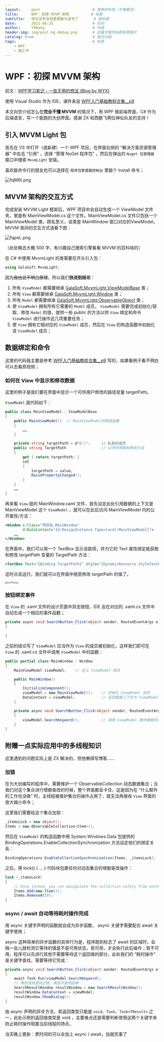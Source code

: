 ```yaml
---
layout:     post   				        # 使用的布局（不需要改）
title:      WPF：初探 MVVM 架构 			# 标题 
subtitle:   啥也没学会但是硬着头皮写了       # 副标题
date:       2021-08-25 				    # 时间
author:     YXWang 					    # 作者
header-img: img/post-bg-debug.png 	    # 这篇文章的标题背景图片
catalog: true 						    # 是否归档
tags:								    # 标签
    - WPF	
    - 施工中
---
```


# WPF：初探 MVVM 架构

前文：[WPF学习笔记 - 一些无用的想法 (Blog by WYX)](https://sayaka-4987.github.io/2021/08/20/WPF-beginner-notes/) 

使用 Visual Studio 作为 IDE，课件来自 [WPF入门基础教程合集__p9](https://www.bilibili.com/video/BV1mJ411F7zG?p=9) 

本文向您介绍怎么在**完全不懂 MVVM** 的情况下，用 WPF 做前端界面，C# 作为后端语言，写一个能跑的大创界面。感谢 ZX 和西鹏飞两位神仙队友的支持！



## 引入 MVVM Light 包

首先在 VS 中打开（或新建）一个 WPF 项目，在界面右侧的 “解决方案资源管理器” 中右击 “引用” ，选择 “管理 NuGet 程序包” ，然后在弹出的 `Nuget 包管理器` 窗口中搜索 `MvvmLight`  安装。

喜欢敲命令行的朋友也可以选择在 `程序包管理器控制台` 里敲个 Install 命令；

![fqM6t.png](https://ss.im5i.com/2021/08/25/fqM6t.png)



## MVVM 架构的交互方式

完成安装 MVVM Light 框架后，WPF 项目中会自动生成一个 ViewModel 文件夹，里面有 MainViewModel.cs 这个文件。MainViewModel.cs 文件只包括一个 MainViewModel 类，顾名思义，该类是 MainWindow 窗口对应的ViewModel，MVVM 类间的交互方式请看下图：

![fqpeL.png](https://ss.im5i.com/2021/08/25/fqpeL.png)

（此处略去大概 500 字，有兴趣自己搜索引擎看看 MVVM 的百科啥的）

在 C# 中使用 MvvmLight 的类需要在开头引入包：

```c++
using GalaSoft.MvvmLight;
```

因为~~我也说不明白原理~~，所以我们**快进到结论**：

1. 所有 `ViewModel` 都需要继承 <u>GalaSoft.MvvmLight.ViewModelBase</u> 类；
2. 所有 `View` 都需要继承 <u>GalaSoft.MvvmLight.Window</u> 类；
3. 所有 `Model` 都需要继承 <u>GalaSoft.MvvmLight.ObservableObject</u> 类；
4. 使 `ViewModel` 拥有所有它需要的 `Model` 成员，  `ViewModel` 需要完成初始化/获取、修改 `Model` 的值，提供一些 public 的方法以供 `View` 绑定和命令 `ViewModel` 进行操作这几项重要任务；
5. 使 `View` 拥有它相对应的 `ViewModel` 成员，然后在 `View` 的构造函数中初始化该 `ViewModel` 成员；



## 数据绑定和命令

这里的代码我主要是参考 [WPF入门基础教程合集__p9](https://www.bilibili.com/video/BV1mJ411F7zG?p=9) 写的，如果看例子看不明白可以去看原视频；

### 如何在 View 中显示和修改数据

这里的例子是我们要在界面中显示一个可供用户修改的路径变量 targetPath。

`ViewModel` 层代码如下：

```c#
public class MainViewModel : ViewModelBase
{
    public MainViewModel()  // MainViewModel的构造函数
    {
    	……
    }

    private string targetPath = @"D:\";		// 私有的成员
    public string TargetPath				// 公开的获取和修改方法
    {
        get { return targetPath; }
        set
        {
            targetPath = value;
            RaisePropertyChanged();
        }
    }
    ……
}
```

再来看 `View` 层的 MainWindow.xaml 文件，首先设定此处引用数据的上下文是 MainViewModel 这个 `ViewModel` ，就可以在此后访问 MainViewModel 内的公开属性/方法：

```xml
<Window x:Class="项目名.MainWindow"
        d:DataContext="{d:DesignInstance Type=local:MainViewModel}">
    ……
</Window>
```

在界面中，我们可以用一个  TextBox 显示该路径，并为它的 Text 属性绑定能获取和修改 targetPath 变量的 TargetPath 方法：

```xml
<TextBox Text="{Binding TargetPath}" Style="{DynamicResource StyleTextLine}" Margin="10,0,10,10"></TextBox>
```

这时点击运行，我们就可以在界面中随意修改 targetPath 的值了。

<img src="https://ss.im5i.com/2021/08/25/fvvTR.png" alt="fvvTR.png" style="zoom: 50%;" />

### 按钮绑定事件

在 `View` 的 .xaml 文件的设计页面中双击按钮，IDE 会在对应的 .xaml.cs 文件中自动生成一个相应的事件函数；

```c#
private async void SearchButton_Click(object sender, RoutedEventArgs e)
{
	
}
```

之前的结论写了 `ViewModel` 应当作为 `View` 的成员被初始化，这样我们即可在 `View` 的 .xaml.cs 文件中调用 `ViewModel` 中的函数：

```c#
public partial class MainWindow : Window
{
    MainViewModel viewModel;	// 定义 ViewModel 成员

    public MainWindow()
    {
        InitializeComponent();
        viewModel = new MainViewModel();	// 初始化 ViewModel 成员
        DataContext = viewModel;			// 设定数据上下文为 ViewModel 
    }

    private async void SearchButton_Click(object sender, RoutedEventArgs e)
    {
        viewModel.SearchKeyword();			// 调用 ViewModel 提供搜索的方法
    }
}
```



## 附赠一点实际应用中的多线程知识

这里遇到的问题实际上是 ZX 解决的，但他懒得写博客……

### 加锁

在为大创编写的程序中，需要维护一个 ObservableCollection 动态数据集合；当我们对这个集合进行增删查改的时候，整个界面都会卡住，这是因为在 “什么额外的工作也没做” 时，主线程被维护集合的操作占用了，就无法再接收 `View` 界面的放大缩小命令；

这里我们需要给这个集合加锁：

```c#
_itemsLock = new object();
Items = new ObservableCollection<Item>();
```

然后在 `ViewModel` 的构造函数中用 System.Windows.Data 包提供的 BindingOperations.EnableCollectionSynchronization 方法设定他们的绑定关系：

```c#
BindingOperations.EnableCollectionSynchronization(Items, _itemsLock);
```

之后，用 lock() { ... } 代码块包裹任何对动态集合的增删查改操作：

```c#
lock (_itemsLock)
{
    // Once locked, you can manipulate the collection safely from another thread
    Items.Add(new Item());
    Items.RemoveAt(0);
}
```

### async / await 自动等待耗时操作完成

用 async 关键字声明的函数就会成为异步函数， async 关键字需要配合 await 关键字使用；

async 这种简单的异步函数的具体行为是，程序跑到标志了 await 的区域时，会隔一会儿就检测它等待的值是不是可用状态，若可用，才会执行此后操作；若不可用，程序可以先进行其他不需要等待这个返回值的部分，此处我们的 “耗时操作” 是关键字查找，需要等待它完成：

```c#
private async void SearchButton_Click(object sender, RoutedEventArgs e)
{
    await Task.Run(viewModel.SearchKeyword);
    // 等到完成查找过程，再显示查找结果
    SearchResultWindow resultWindow = new SearchResultWindow();	
    resultWindow.DataContext = viewModel;
    resultWindow.ShowDialog();
}
```

由 async 声明的异步方法，其返回类型只能是 `void`、`Task`、`Task<TResult>` 之一，此处示例的返回值类型是 void ，主要难点还是需要判断使用这两个关键字来防止耗时操作阻塞当前线程的场合。



当天晚上更新：费时间的可以全加上 async / await，加就完事了

